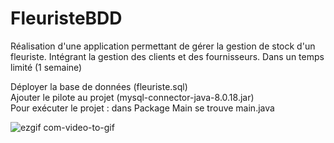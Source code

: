 # FleuristeBDD

Réalisation d'une application permettant de gérer la gestion de stock d'un fleuriste. Intégrant la gestion des clients et des fournisseurs. Dans un temps limité (1 semaine)

Déployer la base de données (fleuriste.sql)     
Ajouter le pilote au projet (mysql-connector-java-8.0.18.jar)   
Pour exécuter le projet : dans Package Main se trouve main.java  

![ezgif com-video-to-gif](https://user-images.githubusercontent.com/57462792/70695501-251b4a00-1cc2-11ea-93c2-110093487d72.gif)
